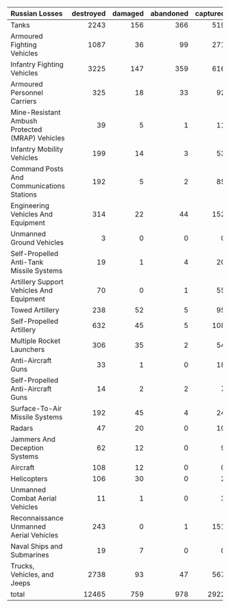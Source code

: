 | Russian Losses                                   |   destroyed |   damaged |   abandoned |   captured |   total |
|:-------------------------------------------------|------------:|----------:|------------:|-----------:|--------:|
| Tanks                                            |        2243 |       156 |         366 |        519 |    3284 |
| Armoured Fighting Vehicles                       |        1087 |        36 |          99 |        271 |    1493 |
| Infantry Fighting Vehicles                       |        3225 |       147 |         359 |        616 |    4347 |
| Armoured Personnel Carriers                      |         325 |        18 |          33 |         92 |     468 |
| Mine-Resistant Ambush Protected  (MRAP) Vehicles |          39 |         5 |           1 |         11 |      56 |
| Infantry Mobility Vehicles                       |         199 |        14 |           3 |         53 |     269 |
| Command Posts And Communications Stations        |         192 |         5 |           2 |         85 |     284 |
| Engineering Vehicles And Equipment               |         314 |        22 |          44 |        152 |     532 |
| Unmanned Ground Vehicles                         |           3 |         0 |           0 |          0 |       3 |
| Self-Propelled Anti-Tank Missile Systems         |          19 |         1 |           4 |         20 |      44 |
| Artillery Support Vehicles And Equipment         |          70 |         0 |           1 |         55 |     126 |
| Towed Artillery                                  |         238 |        52 |           5 |         95 |     390 |
| Self-Propelled Artillery                         |         632 |        45 |           5 |        108 |     790 |
| Multiple Rocket Launchers                        |         306 |        35 |           2 |         54 |     397 |
| Anti-Aircraft Guns                               |          33 |         1 |           0 |         18 |      52 |
| Self-Propelled Anti-Aircraft Guns                |          14 |         2 |           2 |          7 |      25 |
| Surface-To-Air Missile Systems                   |         192 |        45 |           4 |         24 |     265 |
| Radars                                           |          47 |        20 |           0 |         10 |      77 |
| Jammers And Deception Systems                    |          62 |        12 |           0 |          9 |      83 |
| Aircraft                                         |         108 |        12 |           0 |          0 |     120 |
| Helicopters                                      |         106 |        30 |           0 |          2 |     138 |
| Unmanned Combat Aerial Vehicles                  |          11 |         1 |           0 |          3 |      15 |
| Reconnaissance Unmanned Aerial Vehicles          |         243 |         0 |           1 |        151 |     395 |
| Naval Ships and Submarines                       |          19 |         7 |           0 |          0 |      26 |
| Trucks, Vehicles, and Jeeps                      |        2738 |        93 |          47 |        567 |    3445 |
| total                                            |       12465 |       759 |         978 |       2922 |   17124 |